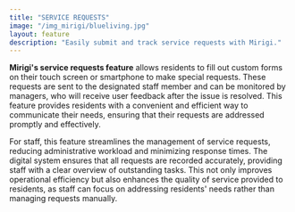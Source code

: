 ```yaml
---
title: "SERVICE REQUESTS"
image: "/img_mirigi/blueliving.jpg"
layout: feature
description: "Easily submit and track service requests with Mirigi."
---
```


**Mirigi's service requests feature** allows residents to fill out custom forms on their touch screen or smartphone to make special requests. These requests are sent to the designated staff member and can be monitored by managers, who will receive user feedback after the issue is resolved. This feature provides residents with a convenient and efficient way to communicate their needs, ensuring that their requests are addressed promptly and effectively.

For staff, this feature streamlines the management of service requests, reducing administrative workload and minimizing response times. The digital system ensures that all requests are recorded accurately, providing staff with a clear overview of outstanding tasks. This not only improves operational efficiency but also enhances the quality of service provided to residents, as staff can focus on addressing residents' needs rather than managing requests manually.